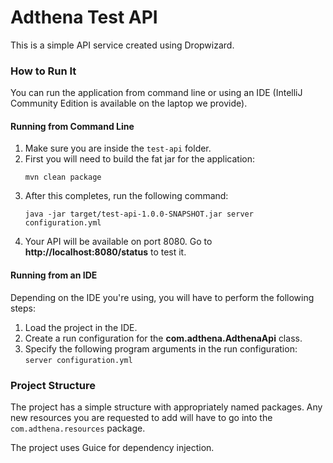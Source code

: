 Adthena Test API
================

This is a simple API service created using Dropwizard.

### How to Run It

You can run the application from command line or using an IDE (IntelliJ Community Edition is available on the laptop we
provide).

#### Running from Command Line

1. Make sure you are inside the `test-api` folder.
2. First you will need to build the fat jar for the application:
    ```
    mvn clean package
    ```
3. After this completes, run the following command:
    ```
    java -jar target/test-api-1.0.0-SNAPSHOT.jar server configuration.yml
    ```
4. Your API will be available on port 8080. Go to **http://localhost:8080/status** to test it.

#### Running from an IDE

Depending on the IDE you're using, you will have to perform the following steps:
1. Load the project in the IDE.
2. Create a run configuration for the **com.adthena.AdthenaApi** class.
3. Specify the following program arguments in the run configuration: `server configuration.yml`

### Project Structure

The project has a simple structure with appropriately named packages. Any new resources you are requested to add
will have to go into the `com.adthena.resources` package.

The project uses Guice for dependency injection.
